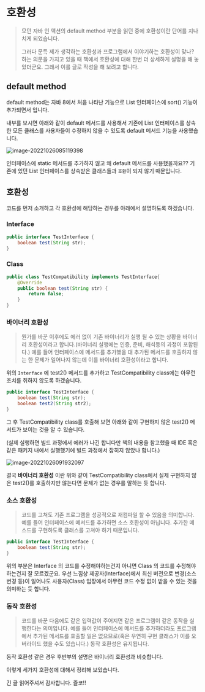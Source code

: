 # 호환성

> 모던 자바 인 액션의 default method 부분을 읽던 중에 호환성이란 단어를 지나치게 되었습니다.
>
> 그러다 문득 제가 생각하는 호환성과 프로그램에서 이야기하는 호환성이 맞나? 하는 의문을 가지고 있을 때 책에서 호환성에 대해 한번 더 상세하게 설명을 해 놓았더군요. 그래서 이를 글로 작성을 해 보려고 합니다.



## default method

default method는 자바 8에서 처음 나타난 기능으로 List 인터페이스에 sort() 기능이 추가되면서 입니다.

내부를 보시면 아래와 같이 default 메서드를 사용해서 기존에 List 인터페이스를 상속한 모든 클래스를 사용자들이 수정하지 않을 수 있도록 default 메서드 기능을 사용했습니다.

![image-20221026085119398](C:\Users\Eisen\Documents\GitHub\TIL\CS\Language\Compiler\java\호환성.assets\image-20221026085119398.png)

인터페이스에 static 메서드를 추가하지 않고 왜 default 메서드를 사용했을까요?? 기존에 있던 List 인터페이스를 상속받은 클래스들과 `호환`이 되지 않기 때문입니다.  



## 호환성

코드를 먼저 소개하고 각 호환성에 해당하는 경우를 아래에서 설명하도록 하겠습니다.

### Interface

```java
public interface TestInterface {
    boolean test(String str);
}
```

### Class

```java
public class TestCompatibility implements TestInterface{
    @Override
    public boolean test(String str) {
        return false;
    }
}
```



### 바이너리 호환성

> 뭔가를 바꾼 이후에도 에러 없이 기존 바이너리가 실행 될 수 있는 상황을 바이너리 호환성이라고 합니다.(바이너리 실행에는 인증, 준비, 해석등의 과정이 포함된다.) 예를 들어 인터페이스에 메서드를 추가했을 대 추가된 메서드를 호출하지 않는 한 문제가 일어나지 않는데 이를 바이너리 호환성이라고 합니다. 

위의 `Interface` 에 test2() 메서드를 추가하고 TestCompatibility class에는 아무런 조치를 취하지 않도록 하겠습니다.

```java
public interface TestInterface {
    boolean test(String str);
    boolean test2(String str2);
}
```

그 후 TestCompatibility class를 호출해 보면 아래와 같이 구현하지 않은 test2() 메서드가 보이는 것을 알 수 있습니다.

(실제 실행하면 빌드 과정에서 에러가 나긴 합니다만 책의 내용을 참고했을 때 IDE 혹은 같은 패키지 내에서 실행했기에 빌드 과정에서 잡히지 않았나 합니다.)

![image-20221026091932097](C:\Users\Eisen\Documents\GitHub\TIL\CS\Language\Compiler\java\호환성.assets\image-20221026091932097.png)

결국 **바이너리 호환성** 이란 위와 같이 TestCompatibility class에서 실제 구현하지 않은 test2()를 호출하지만 않는다면 문제가 없는 경우를 말하는 듯 합니다.

### 소스 호환성

> 코드를 고쳐도 기존 프로그램을 성공적으로 재컴파일 할 수 있음을 의미합니다. 예를 들어 인터페이스에 메서드를 추가하면 소스 호환성이 아닙니다. 추가한 메스드를 구현하도록 클래스를 고쳐야 하기 때문입니다.

```java
public interface TestInterface {
    boolean test(String str);
}
```

위의 부분은 Interface 의 코드를 수정해야하는건지 아니면 Class 의 코드를 수정해야하는건지 잘 모르겠군요. 우선 느낌상 제공자(Interface)에서 최신 버전으로 변경(소스 변경 등)이 일어나도 사용자(Class) 입장에서 아무런 코드 수정 없이 받을 수 있는 것을 의미하는 듯 합니다.



### 동작 호환성

>  코드를 바꾼 다음에도 같은 입력값이 주어지면 같은 프로그램이 같은 동작을 실행한다는 의미입니다. 예를 들어 인터페이스에 메서드를 추가하더라도 프로그램에서 추가된 메서드를 호출할 일은 없으므로(혹은 우연히 구현 클래스가 이를 오버라이드 했을 수도 있습니다.) 동작 호환성은 유지됩니다.

동작 호환성 같은 경우 후반부의 설명은 바이너리 호환성과 비슷합니다. 



이렇게 세가지 호환성에 대해서 정리해 보았습니다.

긴 글 읽어주셔서 감사합니다. 즐코!!